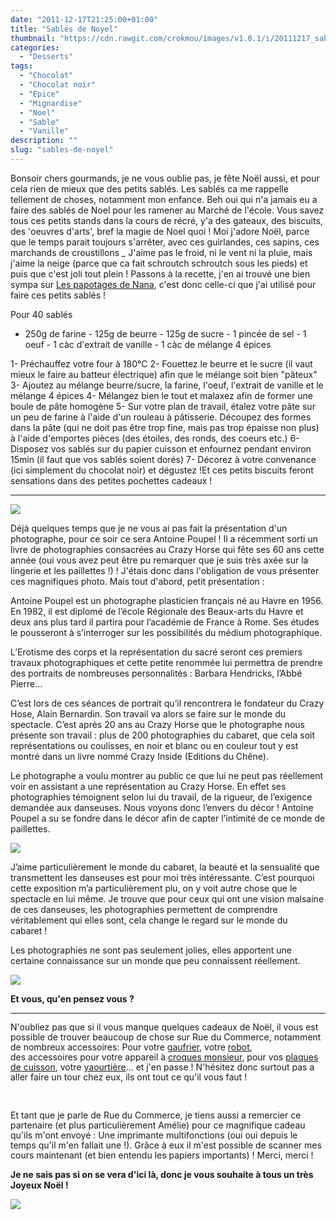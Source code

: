 ```yaml
---
date: "2011-12-17T21:25:00+01:00"
title: "Sablés de Noyel"
thumbnail: "https://cdn.rawgit.com/crokmou/images/v1.0.1/i/20111217_sable_noel_chocolat1.jpg"
categories:
  - "Desserts"
tags:
  - "Chocolat"
  - "Chocolat noir"
  - "Epice"
  - "Mignardise"
  - "Noel"
  - "Sable"
  - "Vanille"
description: ""
slug: "sables-de-noyel"
---
```


Bonsoir chers gourmands, je ne vous oublie pas, je fête Noël aussi, et pour cela rien de mieux que des petits sablés. Les sablés ca me rappelle tellement de choses, notamment mon enfance. Beh oui qui n'a jamais eu a faire des sablés de Noel pour les ramener au Marché de l'école. Vous savez tous ces petits stands dans la cours de récré, y'a des gateaux, des biscuits, des 'oeuvres d'arts', bref la magie de Noel quoi ! Moi j'adore Noël, parce que le temps parait toujours s'arrêter, avec ces guirlandes, ces sapins, ces marchands de croustillons *_* J'aime pas le froid, ni le vent ni la pluie, mais j'aime la neige (parce que ca fait schroutch schroutch sous les pieds) et puis que c'est joli tout plein ! Passons à la recette, j'en ai trouvé une bien sympa sur [Les papotages de Nana](http://www.lespapotagesdenana.com/2011/12/les-sables-de-noel-2011.html), c'est donc celle-ci que j'ai utilisé pour faire ces petits sablés !

Pour 40 sablés

- 250g de farine - 125g de beurre - 125g de sucre - 1 pincée de sel - 1 oeuf - 1 càc d'extrait de vanille - 1 càc de mélange 4 épices

1- Préchauffez votre four à 180°C 2- Fouettez le beurre et le sucre (il vaut mieux le faire au batteur électrique) afin que le mélange soit bien "pâteux" 3- Ajoutez au mélange beurre/sucre, la farine, l'oeuf, l'extrait de vanille et le mélange 4 épices 4- Mélangez bien le tout et malaxez afin de former une boule de pâte homogène 5- Sur votre plan de travail, étalez votre pâte sur un peu de farine à l'aide d'un rouleau à pâtisserie. Découpez des formes dans la pâte (qui ne doit pas être trop fine, mais pas trop épaisse non plus) à l'aide d'emportes pièces (des étoiles, des ronds, des coeurs etc.) 6- Disposez vos sablés sur du papier cuisson et enfournez pendant environ 15min (il faut que vos sablés soient dorés) 7- Décorez à votre convenance (ici simplement du chocolat noir) et dégustez !Et ces petits biscuits feront sensations dans des petites pochettes cadeaux !

__________

[![](http://1.bp.blogspot.com/-VIk-7IEfFRQ/Tuz0hlS1DII/AAAAAAAABVo/xoRC4UHbLR8/s1600/AntoinePoupel7952.jpeg)](http://1.bp.blogspot.com/-VIk-7IEfFRQ/Tuz0hlS1DII/AAAAAAAABVo/xoRC4UHbLR8/s1600/AntoinePoupel7952.jpeg)

Déjà quelques temps que je ne vous ai pas fait la présentation d'un photographe, pour ce soir ce sera Antoine Poupel ! Il a récemment sorti un livre de photographies consacrées au Crazy Horse qui fête ses 60 ans cette année (oui vous avez peut être pu remarquer que je suis très axée sur la lingerie et les paillettes !) ! J'étais donc dans l'obligation de vous présenter ces magnifiques photo. Mais tout d'abord, petit présentation :

Antoine Poupel est un photographe plasticien français né au Havre en 1956\. En 1982, il est diplomé de l’école Régionale des Beaux-arts du Havre et deux ans plus tard il partira pour l’académie de France à Rome. Ses études le pousseront à s’interroger sur les possibilités du médium photographique.

L’Erotisme des corps et la représentation du sacré seront ces premiers travaux photographiques et cette petite renommée lui permettra de prendre des portraits de nombreuses personnalités : Barbara Hendricks, l’Abbé Pierre…

C’est lors de ces séances de portrait qu’il rencontrera le fondateur du Crazy Hose, Alain Bernardin. Son travail va alors se faire sur le monde du spectacle. C’est après 20 ans au Crazy Horse que le photographe nous présente son travail : plus de 200 photographies du cabaret, que cela soit représentations ou coulisses, en noir et blanc ou en couleur tout y est montré dans un livre nommé Crazy Inside (Editions du Chêne).

Le photographe a voulu montrer au public ce que lui ne peut pas réellement voir en assistant a une représentation au Crazy Horse. En effet ses photographies témoignent selon lui du travail, de la rigueur, de l’exigence demandée aux danseuses. Nous voyons donc l’envers du décor ! Antoine Poupel a su se fondre dans le décor afin de capter l’intimité de ce monde de paillettes.

[![](http://3.bp.blogspot.com/-KBlNrKHLVy4/Tuz07TRMajI/AAAAAAAABV0/BIWalYFefuA/s1600/crazy-8.jpg)](http://3.bp.blogspot.com/-KBlNrKHLVy4/Tuz07TRMajI/AAAAAAAABV0/BIWalYFefuA/s1600/crazy-8.jpg)

J’aime particulièrement le monde du cabaret, la beauté et la sensualité que transmettent les danseuses est pour moi très intéressante. C’est pourquoi cette exposition m’a particulièrement plu, on y voit autre chose que le spectacle en lui même. Je trouve que pour ceux qui ont une vision malsaine de ces danseuses, les photographies permettent de comprendre véritablement qui elles sont, cela change le regard sur le monde du cabaret !

Les photographies ne sont pas seulement jolies, elles apportent une certaine connaissance sur un monde que peu connaissent réellement.

[![](http://2.bp.blogspot.com/-e2TSNP0JpFY/Tuz063oYqpI/AAAAAAAABVw/MJxzGkInHDY/s1600/crazy-3.jpg)](http://2.bp.blogspot.com/-e2TSNP0JpFY/Tuz063oYqpI/AAAAAAAABVw/MJxzGkInHDY/s1600/crazy-3.jpg)

**Et vous, qu'en pensez vous ?**

__________

<span style="line-height: 115%;">N'oubliez pas que si il vous manque quelques cadeaux de Noël, il vous est possible de trouver beaucoup de chose sur Rue du Commerce, notamment de nombreux accessoires: Pour votre [gaufrier](http://www.rueducommerce.fr/m/pl/malid:15123414), votre [robot](http://www.rueducommerce.fr/m/pl/malid:15123245), des accessoires pour votre appareil à [croques monsieur](http://www.rueducommerce.fr/m/pl/malid:15123413), pour vos [plaques de cuisson](http://www.rueducommerce.fr/m/pl/malid:15123339), votre [yaourtière](http://www.rueducommerce.fr/m/pl/malid:15123418)... et j'en passe ! N'hésitez donc surtout pas a aller faire un tour chez eux, ils ont tout ce qu'il vous faut !</span>

<span style="line-height: 115%;"> </span>

<span style="line-height: 115%;">Et tant que je parle de Rue du Commerce, je tiens aussi a remercier ce partenaire (et plus particulièrement Amélie) pour ce magnifique cadeau qu'ils m'ont envoyé : Une imprimante multifonctions (oui oui depuis le temps qu'il m'en fallait une !). Grâce à eux il m'est possible de scanner mes cours maintenant (et bien entendu les papiers importants) ! Merci, merci !</span>

**Je ne sais pas si on se vera d'ici là, donc je vous souhaite à tous un très Joyeux Noël !**

[![](http://4.bp.blogspot.com/-h1gdlp6SbtA/Tuz6spBdEZI/AAAAAAAABWA/aAFtyJQEgMg/s1600/e055.gif)](http://4.bp.blogspot.com/-h1gdlp6SbtA/Tuz6spBdEZI/AAAAAAAABWA/aAFtyJQEgMg/s1600/e055.gif)